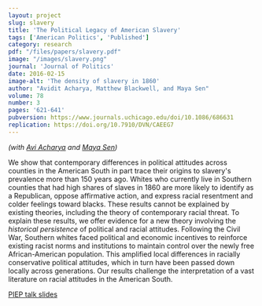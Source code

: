 ```yaml
---
layout: project
slug: slavery
title: 'The Political Legacy of American Slavery'
tags: ['American Politics', 'Published'] 
category: research
pdf: "/files/papers/slavery.pdf"
image: "/images/slavery.png"
journal: 'Journal of Politics'
date: 2016-02-15
image-alt: 'The density of slavery in 1860'
author: "Avidit Acharya, Matthew Blackwell, and Maya Sen"
volume: 78
number: 3
pages: '621-641'
pubversion: https://www.journals.uchicago.edu/doi/10.1086/686631
replication: https://doi.org/10.7910/DVN/CAEEG7
---
```


*(with [Avi Acharya][] and [Maya Sen][])*

We show that contemporary differences in political attitudes across counties in the American South in part trace their origins to slavery's prevalence more than 150 years ago. Whites who currently live in Southern counties that had high shares of slaves in 1860 are more likely to identify as a Republican, oppose affirmative action, and express racial resentment and colder feelings toward blacks. These results cannot be explained by existing theories, including the theory of contemporary racial threat. To explain these results, we offer evidence for a new theory involving the *historical persistence* of political and racial attitudes. Following the Civil War, Southern whites faced political and economic incentives to reinforce existing racist norms and institutions to maintain control over the newly free African-American population. This amplified local differences in racially conservative political attitudes, which in turn have been passed down locally across generations. Our results challenge the interpretation of a vast literature on racial attitudes in the American South.

[PIEP talk slides][]


[sens]:  http://www.mattblackwell.org/files/papers/slavery.pdf
[Avi Acharya]: https://www.aviditacharya.com
[Maya Sen]: https://scholar.harvard.edu/msen
[PIEP talk slides]: /files/papers/empiricaltalk-piep.pdf
